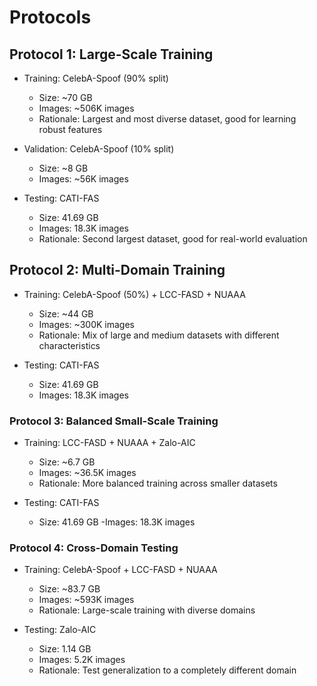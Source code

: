 # Protocols

## Protocol 1: Large-Scale Training

- Training: CelebA-Spoof (90% split)
  - Size: ~70 GB
  - Images: ~506K images
  - Rationale: Largest and most diverse dataset, good for learning robust features

- Validation: CelebA-Spoof (10% split)
  - Size: ~8 GB
  - Images: ~56K images

- Testing: CATI-FAS
  - Size: 41.69 GB
  - Images: 18.3K images
  - Rationale: Second largest dataset, good for real-world evaluation

## Protocol 2: Multi-Domain Training

- Training: CelebA-Spoof (50%) + LCC-FASD + NUAAA
  - Size: ~44 GB
  - Images: ~300K images
  - Rationale: Mix of large and medium datasets with different characteristics

- Testing: CATI-FAS
  - Size: 41.69 GB
  - Images: 18.3K images

### Protocol 3: Balanced Small-Scale Training

- Training: LCC-FASD + NUAAA + Zalo-AIC
  - Size: ~6.7 GB
  - Images: ~36.5K images
  - Rationale: More balanced training across smaller datasets

- Testing: CATI-FAS
  - Size: 41.69 GB
  -Images: 18.3K images

### Protocol 4: Cross-Domain Testing

- Training: CelebA-Spoof + LCC-FASD + NUAAA
  - Size: ~83.7 GB
  - Images: ~593K images
  - Rationale: Large-scale training with diverse domains

- Testing: Zalo-AIC
  - Size: 1.14 GB
  - Images: 5.2K images
  - Rationale: Test generalization to a completely different domain
